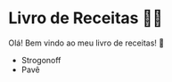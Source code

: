# Livro de Receitas :woman_cook:

Olá! Bem vindo ao meu livro de receitas! :wave:

- Strogonoff
- Pavê

